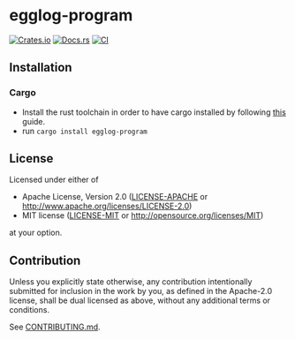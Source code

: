 # egglog-program

[![Crates.io](https://img.shields.io/crates/v/egglog-program.svg)](https://crates.io/crates/egglog-program)
[![Docs.rs](https://docs.rs/egglog-program/badge.svg)](https://docs.rs/egglog-program)
[![CI](https://github.com/pbonh/egglog-program/workflows/CI/badge.svg)](https://github.com/pbonh/egglog-program/actions)

## Installation

### Cargo

* Install the rust toolchain in order to have cargo installed by following
  [this](https://www.rust-lang.org/tools/install) guide.
* run `cargo install egglog-program`

## License

Licensed under either of

 * Apache License, Version 2.0
   ([LICENSE-APACHE](LICENSE-APACHE) or http://www.apache.org/licenses/LICENSE-2.0)
 * MIT license
   ([LICENSE-MIT](LICENSE-MIT) or http://opensource.org/licenses/MIT)

at your option.

## Contribution

Unless you explicitly state otherwise, any contribution intentionally submitted
for inclusion in the work by you, as defined in the Apache-2.0 license, shall be
dual licensed as above, without any additional terms or conditions.

See [CONTRIBUTING.md](CONTRIBUTING.md).
